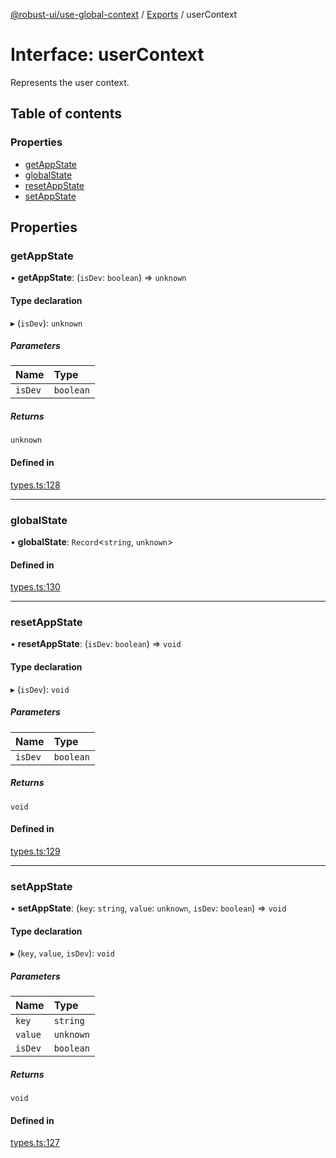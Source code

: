 [@robust-ui/use-global-context](../README.md) / [Exports](../modules.md) / userContext

# Interface: userContext

Represents the user context.

## Table of contents

### Properties

- [getAppState](userContext.md#getappstate)
- [globalState](userContext.md#globalstate)
- [resetAppState](userContext.md#resetappstate)
- [setAppState](userContext.md#setappstate)

## Properties

### getAppState

• **getAppState**: (`isDev`: `boolean`) => `unknown`

#### Type declaration

▸ (`isDev`): `unknown`

##### Parameters

| Name | Type |
| :------ | :------ |
| `isDev` | `boolean` |

##### Returns

`unknown`

#### Defined in

[types.ts:128](https://github.com/nahuelRosas/robust-ui/blob/148f787/packages/hooks/use-global-context/src/types.ts#L128)

___

### globalState

• **globalState**: `Record`\<`string`, `unknown`\>

#### Defined in

[types.ts:130](https://github.com/nahuelRosas/robust-ui/blob/148f787/packages/hooks/use-global-context/src/types.ts#L130)

___

### resetAppState

• **resetAppState**: (`isDev`: `boolean`) => `void`

#### Type declaration

▸ (`isDev`): `void`

##### Parameters

| Name | Type |
| :------ | :------ |
| `isDev` | `boolean` |

##### Returns

`void`

#### Defined in

[types.ts:129](https://github.com/nahuelRosas/robust-ui/blob/148f787/packages/hooks/use-global-context/src/types.ts#L129)

___

### setAppState

• **setAppState**: (`key`: `string`, `value`: `unknown`, `isDev`: `boolean`) => `void`

#### Type declaration

▸ (`key`, `value`, `isDev`): `void`

##### Parameters

| Name | Type |
| :------ | :------ |
| `key` | `string` |
| `value` | `unknown` |
| `isDev` | `boolean` |

##### Returns

`void`

#### Defined in

[types.ts:127](https://github.com/nahuelRosas/robust-ui/blob/148f787/packages/hooks/use-global-context/src/types.ts#L127)
